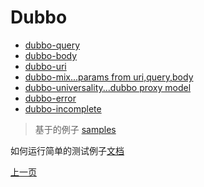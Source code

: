 # Dubbo

* [dubbo-query](dubbo-query.md)
* [dubbo-body](dubbo-body.md)
* [dubbo-uri](dubbo-uri.md)
* [dubbo-mix...params from uri,query,body](dubbo-mix.md)
* [dubbo-universality...dubbo proxy model](dubbo-universality.md)
* [dubbo-error](../dubbo-error.md)
* [dubbo-incomplete](../dubbo-incomplete.md)

> 基于的例子 [samples](https://github.com/apache/dubbo-go-pixiu/tree/develop/samples/dubbogo/simple)

如何运行简单的测试例子[文档](dubbo-simple-run.md)

[上一页](../README.md)

